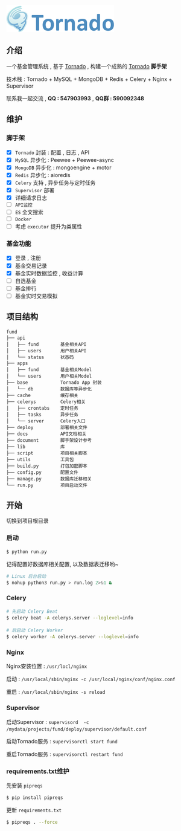 

![tornado](./document/tornado.png)



## 介绍

一个基金管理系统 , 基于 [Tornado](https://github.com/tornadoweb/tornado) , 构建一个成熟的 [Tornado](https://github.com/tornadoweb/tornado) **脚手架**

技术栈 : Tornado + MySQL + MongoDB + Redis + Celery + Nginx + Supervisor

联系我一起交流 , **QQ : 547903993** , **QQ群 : 590092348**

## 维护

### 脚手架

- [x] `Tornado` 封装 : 配置 , 日志 , API
- [x] `MySQL` 异步化 : Peewee + Peewee-async  
- [x] `MongoDB` 异步化 : mongoengine + motor
- [x] `Redis` 异步化 : aioredis
- [x] `Celery` 支持 , 异步任务与定时任务
- [x] `Supervisor` 部署
- [x] 详细请求日志
- [ ] `API监控`
- [ ] `ES` 全文搜索
- [ ] `Docker` 
- [ ] 考虑 `executor` 提升为类属性

### 基金功能

- [x] 登录 , 注册
- [x] 基金交易记录
- [x] 基金实时数据监控 , 收益计算
- [ ] 自选基金
- [ ] 基金排行
- [ ] 基金实时交易模拟

## 项目结构

```
fund
├── api
│   ├── fund        基金相关API
│   ├── users       用户相关API
│   └── status      状态码
├── apps
│   ├── fund        基金相关Model
│   └── users       用户相关Model
├── base            Tornado App 封装
│   └── db          数据库等异步化
├── cache           缓存相关
├── celerys         Celery相关
│   ├── crontabs    定时任务
│   ├── tasks       异步任务
│   └── server      Celery入口
├── deploy          部署相关文件
├── docs            API文档相关
├── document        脚手架设计参考
├── lib             库 
├── script          项目相关脚本
├── utils           工具包
├── build.py        打包加密脚本
├── config.py       配置文件
├── manage.py       数据库迁移相关
└── run.py          项目启动文件
```

## 开始

切换到项目根目录

### 启动

```bash
$ python run.py
```

记得配置好数据库相关配置, 以及数据表迁移哟~

```bash
# Linux 后台启动
$ nohup python3 run.py > run.log 2>&1 &
```

### Celery

```bash
# 先启动 Celery Beat
$ celery beat -A celerys.server --loglevel=info

# 后启动 Celery Worker
$ celery worker -A celerys.server --loglevel=info
```

### Nginx

Nginx安装位置 : `/usr/locl/nginx`

启动 :  `/usr/local/sbin/nginx -c /usr/local/nginx/conf/nginx.conf`

重启 : `/usr/local/sbin/nginx -s reload`

### Supervisor

启动Supervisor : `supervisord  -c /mydata/projects/fund/deploy/supervisor/default.conf`

启动Tornado服务 : `supervisorctl start fund`

重启Tornado服务 : `supervisorctl restart fund`


### requirements.txt维护

先安装 `pipreqs`

```bash
$ pip install pipreqs
```
更新 `requirements.txt`

```bash
$ pipreqs . --force
```



